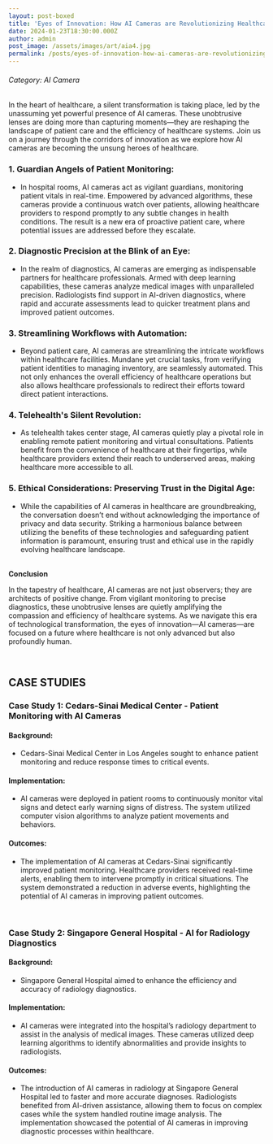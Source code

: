 ```yaml
---
layout: post-boxed
title: 'Eyes of Innovation: How AI Cameras are Revolutionizing Healthcare'
date: 2024-01-23T18:30:00.000Z
author: admin
post_image: /assets/images/art/aia4.jpg
permalink: /posts/eyes-of-innovation-how-ai-cameras-are-revolutionizing-healthcare
---
```


###### Category: AI Camera

In the heart of healthcare, a silent transformation is taking place, led by the unassuming yet powerful presence of AI cameras. These unobtrusive lenses are doing more than capturing moments—they are reshaping the landscape of patient care and the efficiency of healthcare systems. Join us on a journey through the corridors of innovation as we explore how AI cameras are becoming the unsung heroes of healthcare.

### 1. Guardian Angels of Patient Monitoring:

* In hospital rooms, AI cameras act as vigilant guardians, monitoring patient vitals in real-time. Empowered by advanced algorithms, these cameras provide a continuous watch over patients, allowing healthcare providers to respond promptly to any subtle changes in health conditions. The result is a new era of proactive patient care, where potential issues are addressed before they escalate.

### 2. Diagnostic Precision at the Blink of an Eye:

* In the realm of diagnostics, AI cameras are emerging as indispensable partners for healthcare professionals. Armed with deep learning capabilities, these cameras analyze medical images with unparalleled precision. Radiologists find support in AI-driven diagnostics, where rapid and accurate assessments lead to quicker treatment plans and improved patient outcomes.

### 3. Streamlining Workflows with Automation:

* Beyond patient care, AI cameras are streamlining the intricate workflows within healthcare facilities. Mundane yet crucial tasks, from verifying patient identities to managing inventory, are seamlessly automated. This not only enhances the overall efficiency of healthcare operations but also allows healthcare professionals to redirect their efforts toward direct patient interactions.

### 4. Telehealth's Silent Revolution:

* As telehealth takes center stage, AI cameras quietly play a pivotal role in enabling remote patient monitoring and virtual consultations. Patients benefit from the convenience of healthcare at their fingertips, while healthcare providers extend their reach to underserved areas, making healthcare more accessible to all.

### 5. Ethical Considerations: Preserving Trust in the Digital Age:

* While the capabilities of AI cameras in healthcare are groundbreaking, the conversation doesn’t end without acknowledging the importance of privacy and data security. Striking a harmonious balance between utilizing the benefits of these technologies and safeguarding patient information is paramount, ensuring trust and ethical use in the rapidly evolving healthcare landscape.

<br>
<b>Conclusion</b>
<p>
In the tapestry of healthcare, AI cameras are not just observers; they are architects of positive change. From vigilant monitoring to precise diagnostics, these unobtrusive lenses are quietly amplifying the compassion and efficiency of healthcare systems. As we navigate this era of technological transformation, the eyes of innovation—AI cameras—are focused on a future where healthcare is not only advanced but also profoundly human.
</p>

<br>

## CASE STUDIES

### Case Study 1: Cedars-Sinai Medical Center - Patient Monitoring with AI Cameras

#### Background:

* Cedars-Sinai Medical Center in Los Angeles sought to enhance patient monitoring and reduce response times to critical events.

#### Implementation:

* AI cameras were deployed in patient rooms to continuously monitor vital signs and detect early warning signs of distress. The system utilized computer vision algorithms to analyze patient movements and behaviors.

#### Outcomes:

* The implementation of AI cameras at Cedars-Sinai significantly improved patient monitoring. Healthcare providers received real-time alerts, enabling them to intervene promptly in critical situations. The system demonstrated a reduction in adverse events, highlighting the potential of AI cameras in improving patient outcomes.

<br>

### Case Study 2: Singapore General Hospital - AI for Radiology Diagnostics

#### Background:

* Singapore General Hospital aimed to enhance the efficiency and accuracy of radiology diagnostics.

#### Implementation:

* AI cameras were integrated into the hospital’s radiology department to assist in the analysis of medical images. These cameras utilized deep learning algorithms to identify abnormalities and provide insights to radiologists.

#### Outcomes:

* The introduction of AI cameras in radiology at Singapore General Hospital led to faster and more accurate diagnoses. Radiologists benefited from AI-driven assistance, allowing them to focus on complex cases while the system handled routine image analysis. The implementation showcased the potential of AI cameras in improving diagnostic processes within healthcare.
